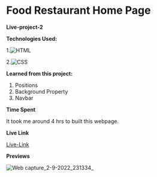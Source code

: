 # Food Restaurant Home Page




**Live-project-2**


**Technologies Used:** 


1.![HTML](https://img.shields.io/badge/-HTML5-orange)

2.![CSS](https://img.shields.io/badge/-CSS3-green)


**Learned from this project:**

1. Positions
2. Background Property
3. Navbar

**Time Spent**

It took me around 4 hrs to built this webpage.


**Live Link**

[Live-Link](https://project2-restaurant-home-page.netlify.app/)

**Previews**

![Web capture_2-9-2022_231334_](https://user-images.githubusercontent.com/111293928/188209444-d852d757-4e49-4f3c-9881-1a76ea3e01b3.jpeg)



